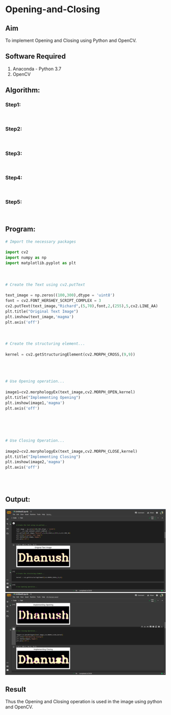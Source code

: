 # Opening-and-Closing

## Aim
To implement Opening and Closing using Python and OpenCV.

## Software Required
1. Anaconda - Python 3.7
2. OpenCV
## Algorithm:
### Step1:
<br>


### Step2:
<br>

### Step3:
<br>

### Step4:
<br>

### Step5:
<br>

 
## Program:

``` Python
# Import the necessary packages

import cv2
import numpy as np
import matplotlib.pyplot as plt



# Create the Text using cv2.putText

text_image = np.zeros((100,300),dtype = 'uint8')
font = cv2.FONT_HERSHEY_SCRIPT_COMPLEX = 3
cv2.putText(text_image,"Richard",(5,70),font,2,(255),5,cv2.LINE_AA)
plt.title("Original Text Image")
plt.imshow(text_image,'magma')
plt.axis('off')



# Create the structuring element...

kernel = cv2.getStructuringElement(cv2.MORPH_CROSS,(9,9))




# Use Opening operation...

image1=cv2.morphologyEx(text_image,cv2.MORPH_OPEN,kernel)
plt.title("Implementing Opening")
plt.imshow(image1,'magma')
plt.axis('off')





# Use Closing Operation...

image2=cv2.morphologyEx(text_image,cv2.MORPH_CLOSE,kernel)
plt.title("Implementing Closing")
plt.imshow(image2,'magma')
plt.axis('off')





```
## Output:

![output](1.png)
![output](2.png)

## Result
Thus the Opening and Closing operation is used in the image using python and OpenCV.
